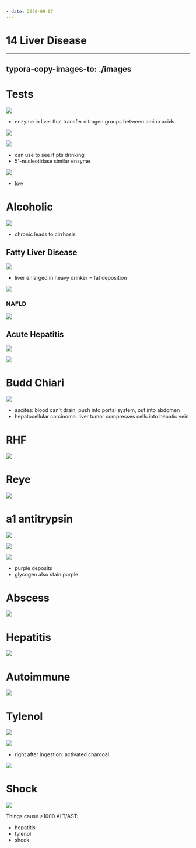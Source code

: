 ```yaml
---
- date: 2020-09-07
---
```


# 14 Liver Disease
---

## typora-copy-images-to: ./images

# Tests

![](https://photos.thisispiggy.com/file/wikiFiles/3FD86DCD-FB00-44F9-BE51-ABE9B44411C0.jpg)

- enzyme in liver that transfer nitrogen groups between amino acids

![](https://photos.thisispiggy.com/file/wikiFiles/930DEED8-8FE7-4D09-98DF-75D1F5AA56DF.jpg)

![](https://photos.thisispiggy.com/file/wikiFiles/4C4AD767-5A1E-416A-92A0-016E53E32686.jpg)

- can use to see if pts drinking
- 5'-nucleotidase similar enzyme

![](https://photos.thisispiggy.com/file/wikiFiles/0F768260-E538-4134-AD81-6C86EB5C2671.jpg)

- low

# Alcoholic

![](https://photos.thisispiggy.com/file/wikiFiles/F3A21D7A-255A-4287-9473-27FEA7658F43.jpg)

- chronic leads to cirrhosis

## Fatty Liver Disease

![](https://photos.thisispiggy.com/file/wikiFiles/0E8F1047-526B-4165-8A89-4E0C146E1608.jpg)

- liver enlarged in heavy drinker = fat deposition

![](https://photos.thisispiggy.com/file/wikiFiles/512529DC-B5EF-4FFD-9445-F82621D2198D.jpg)

### NAFLD

![](https://photos.thisispiggy.com/file/wikiFiles/FD59B24C-0609-4AB9-B2BE-E4FC4041E7F1.jpg)

## Acute Hepatitis

![](https://photos.thisispiggy.com/file/wikiFiles/211B63AC-50FA-49D4-B0C1-4C7F5C6FB1EC.jpg)

![](https://photos.thisispiggy.com/file/wikiFiles/928C85FB-6414-4A53-9CBE-E5D56F3B8786.jpg)

# Budd Chiari

![](https://photos.thisispiggy.com/file/wikiFiles/497F06C4-C7B2-4845-89E4-5A6B9283F983.jpg)

- ascites: blood can't drain, push into portal system, out into abdomen
- hepatocellular carcinoma: liver tumor compresses cells into hepatic vein

# RHF

![](https://photos.thisispiggy.com/file/wikiFiles/44C3E4DC-CB0E-460B-9F19-08F9651E5C1F.jpg)

# Reye

![](https://photos.thisispiggy.com/file/wikiFiles/94282AF9-DE97-4617-A311-EFC7D2C847F9.jpg)

# a1 antitrypsin

![](https://photos.thisispiggy.com/file/wikiFiles/27113798-B2FE-4FC6-97CF-1B0662F2E81D.jpg)

![](https://photos.thisispiggy.com/file/wikiFiles/0E546041-E8FF-4209-9E35-C0497E7D1273.jpg)

![](https://photos.thisispiggy.com/file/wikiFiles/882FE7D8-9826-456B-B729-353A3EA9889F.jpg)

- purple deposits
- glycogen also stain purple

# Abscess

![](https://photos.thisispiggy.com/file/wikiFiles/C54DBE74-5EC2-4EB8-8CE0-2DBC7A14AE5A.jpg)

# Hepatitis

![](https://photos.thisispiggy.com/file/wikiFiles/E1576CC4-B4C3-43EF-8DDC-E9F293E62316.jpg)

# Autoimmune

![](https://photos.thisispiggy.com/file/wikiFiles/96BA64DF-8337-4D7A-BF93-C65C11302DF5.jpg)

# Tylenol

![](https://photos.thisispiggy.com/file/wikiFiles/8B8AF0C8-A053-4E21-9040-77B5C4047E67.jpg)

![](https://photos.thisispiggy.com/file/wikiFiles/80803937-8315-4245-901C-7E349AB5DDA9.jpg)

- right after ingestion: activated charcoal

![](https://photos.thisispiggy.com/file/wikiFiles/37676444-E449-409A-9A4C-5F59CF0E7E36.jpg)

# Shock

![](https://photos.thisispiggy.com/file/wikiFiles/032AF64B-AFBE-4969-ABB7-B69C9C1F0A89.jpg)

Things cause >1000 ALT/AST:

- hepatitis
- tylenol
- shock

